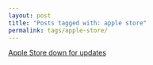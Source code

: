 ```yaml
---
layout: post
title: "Posts tagged with: apple store"
permalink: tags/apple-store/
---
```

[Apple Store down for updates](/2012/07/apple-store-being-updated)
